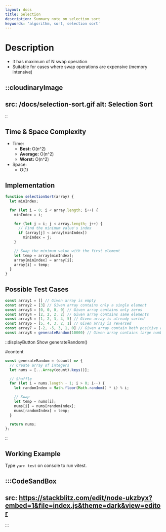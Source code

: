 ```yaml
---
layout: docs
title: Selection
description: Summary note on selection sort
keywords: 'algorithm, sort, selection sort'
---
```


# Description
- It has maximum of N swap operation
- Suitable for cases where swap operations are expensive (memory intensive)

::cloudinaryImage
---
src: /docs/selection-sort.gif
alt: Selection Sort
---
::

## Time & Space Complexity
- Time: 
  - **Best:** O(n^2)
  - **Average:** O(n^2)
  - **Worst:** O(n^2)
- Space:
  - O(1)

## Implementation
```javascript
function selectionSort(array) {
  let minIndex;

  for (let i = 0; i < array.length; i++) {
    minIndex = i;

    for (let j = i; j < array.length; j++) {
      // Find the minimum value's index
      if (array[j] < array[minIndex]) 
        minIndex = j;
    }

    // Swap the minimum value with the first element
    let temp = array[minIndex];
    array[minIndex] = array[i];
    array[i] = temp;
  }
}
```

## Possible Test Cases
```javascript
const array1 = [] // Given array is empty
const array2 = [3] // Given array contains only a single element
const array3 = [0, 0, 0, 0] // Given array contains only zeros
const array4 = [2, 2, 2, 2] // Given array contains same elements
const array5 = [1, 2, 3, 4, 5] // Given array is already sorted
const array6 = [5, 4, 3, 2, 1] // Given array is reversed
const array7 = [-2, -5, 3, 1, 0] // Given array contain both positive and negative numbers
const array8 = generateRandom(10000) // Given array contains large number of elements
```

::displayButton
Show generateRandom()

#content
```javascript
const generateRandom = (count) => {
  // Create array of integers
  let nums = [...Array(count).keys()];

  // Shuffle
  for (let i = nums.length - 1; i > 0; i--) {
    let randomIndex = Math.floor(Math.random() * i) % i;

    // Swap
    let temp = nums[i];
    nums[i] = nums[randomIndex];
    nums[randomIndex] = temp;
  }

  return nums;
};
```
::

## Working Example
Type `yarn test` on console to run vitest.

:::CodeSandBox
---
src: https://stackblitz.com/edit/node-ukzbyx?embed=1&file=index.js&theme=dark&view=editor
---
:::
